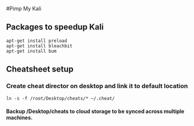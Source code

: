 #Pimp My Kali



## Packages to speedup Kali

```
apt-get install preload
apt-get install bleachbit
apt-get install bum
```

## Cheatsheet setup
### Create cheat director on desktop and link it to default location 

```
ln -s -f /root/Desktop/cheats/* ~/.cheat/
```
#### Backup /Desktop/cheats to cloud storage to be synced across multiple machines.
